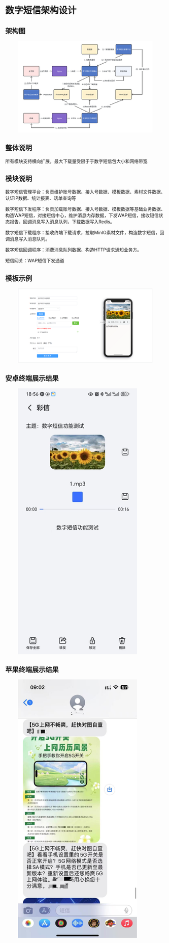# 数字短信架构设计

## 架构图

<figure><img src=".gitbook/assets/image.png" alt=""><figcaption></figcaption></figure>



## 整体说明

所有模块支持横向扩展，最大下载量受限于于数字短信包大小和网络带宽

## 模块说明

数字短信管理平台：负责维护账号数据、接入号数据、模板数据、素材文件数据、认证IP数据、统计报表、话单查询等

数字短信下发程序：负责加载账号数据、接入号数据、模板数据等基础业务数据、构造WAP短信，对接短信中心，维护消息内存数据，下发WAP短信，接收短信状态报告，回调消息写入消息队列，下载数据写入Redis。

数字短信下载程序：接收终端下载请求，拉取MinIO素材文件，构造数字短信，回调消息写入消息队列。

数字短信回调程序：消费消息队列数据、构造HTTP请求通知业务方。

短信网关：WAP短信下发通道

## 模板示例

<figure><img src=".gitbook/assets/image (2) (1) (1) (1) (1) (1).png" alt=""><figcaption></figcaption></figure>

## 安卓终端展示结果

<figure><img src=".gitbook/assets/54381481ece71bb4c8d08428adb223ab.jpg" alt="" width="375"><figcaption></figcaption></figure>

## &#x20;苹果终端展示结果

<figure><img src=".gitbook/assets/image (8).png" alt="" width="375"><figcaption></figcaption></figure>
